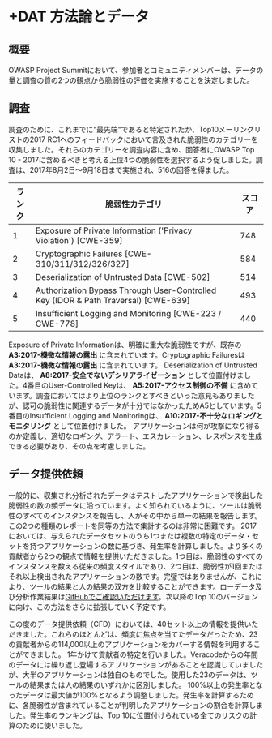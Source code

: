 # +DAT 方法論とデータ
## 概要
OWASP Project Summitにおいて、参加者とコミュニティメンバーは、データの量と調査の質の2つの観点から脆弱性の評価を実施することを決定しました。
 
## 調査

調査のために、これまでに"最先端"であると特定されたか、Top10メーリングリストの2017 RC1へのフィードバックにおいて言及された脆弱性のカテゴリーを収集しました。それらのカテゴリーを調査内容に含め、回答者にOWASP Top 10 - 2017に含めるべきと考える上位4つの脆弱性を選択するよう促しました。調査は、2017年8月2日〜9月18日まで実施され、516の回答を得ました。

| ランク | 脆弱性カテゴリ | スコア |
| -- | -- | -- |
| 1 | Exposure of Private Information ('Privacy Violation') [CWE-359] | 748 |
| 2 | Cryptographic Failures [CWE-310/311/312/326/327]| 584 |
| 3 | Deserialization of Untrusted Data [CWE-502] | 514 |
| 4 | Authorization Bypass Through User-Controlled Key (IDOR & Path Traversal) [CWE-639] | 493 |
| 5 | Insufficient Logging and Monitoring [CWE-223 / CWE-778]| 440 |

Exposure of Private Informationは、明確に重大な脆弱性ですが、既存の **A3:2017-機微な情報の露出** に含まれています。Cryptographic Failuresは **A3:2017-機微な情報の露出** に含まれています。 Deserialization of Untrusted Dataは、 **A8:2017-安全でないデシリアライゼーション** として位置付けました。4番目のUser-Controlled Keyは、 **A5:2017-アクセス制御の不備** に含めています。調査においてはより上位のランクとすべきといった意見もありましたが、認可の脆弱性に関連するデータが十分ではなかったためA5としています。5番目のInsufficient Logging and Monitoringは、 **A10:2017-不十分なロギングとモニタリング** として位置付けました。 アプリケーションは何が攻撃になり得るのか定義し、適切なロギング、アラート、エスカレーション、レスポンスを生成できる必要があり、その点を考慮しました。

## データ提供依頼

一般的に、収集され分析されたデータはテストしたアプリケーションで検出した脆弱性の数の頻データに沿っています。よく知られているように、ツールは脆弱性のすべてのインスタンスを報告し、人がその中から単一の結果を報告します。この2つの種類のレポートを同等の方法で集計するのは非常に困難です。
2017においては、与えられたデータセットのうち1つまたは複数の特定のデータ・セットを持つアプリケーションの数に基づき、発生率を計算しました。より多くの貢献者から2つの観点で情報を提供いただきました。1つ目は、脆弱性のすべてのインスタンスを数える従来の頻度スタイルであり、2つ目は、脆弱性が1回またはそれ以上検出されたアプリケーションの数です。完璧ではありませんが、これにより、ツールの結果と人の結果の双方を比較することができます。ローデータ及び分析作業結果は[GitHubでご確認いただけます](https://github.com/OWASP/Top10/tree/master/2017/datacall)。次以降のTop 10のバージョンに向け、この方法をさらに拡張していく予定です。

この度のデータ提供依頼（CFD）においては、40セット以上の情報を提供いただきました。これらのほとんどは、頻度に焦点を当てたデータだったため、23の貢献者からの114,000以上のアプリケーションをカバーする情報を利用することができました。 1年かけて貢献者の特定を行いました。Veracodeからの年間のデータには繰り返し登場するアプリケーションがあることを認識していましたが、大半のアプリケーションは独自のものでした。使用した23のデータは、ツールの結果または人の結果のいずれかに区別しました。 100%以上の発生率となったデータは最大値が100%となるよう調整しました。発生率を計算するために、各脆弱性が含まれていることが判明したアプリケーションの割合を計算しました。発生率のランキングは、Top 10に位置付けられている全てのリスクの計算のために使いました。
